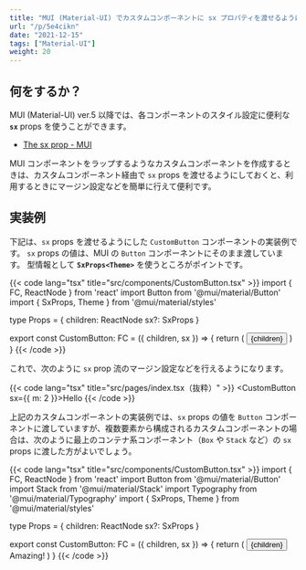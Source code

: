```yaml
---
title: "MUI (Material-UI) でカスタムコンポーネントに sx プロパティを渡せるようにする"
url: "/p/5e4cikn"
date: "2021-12-15"
tags: ["Material-UI"]
weight: 20
---
```


何をするか？
----

MUI (Material-UI) ver.5 以降では、各コンポーネントのスタイル設定に便利な __`sx`__ props を使うことができます。

- [The sx prop - MUI](https://mui.com/system/the-sx-prop/)

MUI コンポーネントをラップするようなカスタムコンポーネントを作成するときは、カスタムコンポーネント経由で `sx` props を渡せるようにしておくと、利用するときにマージン設定などを簡単に行えて便利です。


実装例
----

下記は、`sx` props を渡せるようにした `CustomButton` コンポーネントの実装例です。
`sx` props の値は、MUI の `Button` コンポーネントにそのまま渡しています。
型情報として __`SxProps<Theme>`__ を使うところがポイントです。

{{< code lang="tsx" title="src/components/CustomButton.tsx" >}}
import { FC, ReactNode } from 'react'
import Button from '@mui/material/Button'
import { SxProps, Theme } from '@mui/material/styles'

type Props = {
  children: ReactNode
  sx?: SxProps<Theme>
}

export const CustomButton: FC<Props> = ({ children, sx }) => {
  return (
    <Button variant="contained" sx={sx}>
      {children}
    </Button>
  )
}
{{< /code >}}

これで、次のように `sx` prop 流のマージン設定などを行えるようになります。

{{< code lang="tsx" title="src/pages/index.tsx（抜粋）" >}}
<CustomButton sx={{ m: 2 }}>Hello</CustomButton>
{{< /code >}}

上記のカスタムコンポーネントの実装例では、`sx` props の値を `Button` コンポーネントに渡していますが、複数要素から構成されるカスタムコンポーネントの場合は、次のように最上のコンテナ系コンポーネント（`Box` や `Stack` など）の `sx` props に渡した方がよいでしょう。

{{< code lang="tsx" title="src/components/CustomButton.tsx" >}}
import { FC, ReactNode } from 'react'
import Button from '@mui/material/Button'
import Stack from '@mui/material/Stack'
import Typography from '@mui/material/Typography'
import { SxProps, Theme } from '@mui/material/styles'

type Props = {
  children: ReactNode
  sx?: SxProps<Theme>
}

export const CustomButton: FC<Props> = ({ children, sx }) => {
  return (
    <Stack direction="row" spacing={1} alignItems="center" sx={sx}>
      <Button variant="contained">{children}</Button>
      <Typography variant="subtitle2">Amazing!</Typography>
    </Stack>
  )
}
{{< /code >}}


